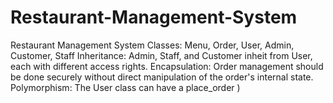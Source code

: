 # Restaurant-Management-System
Restaurant Management System Classes: Menu, Order, User, Admin, Customer, Staff Inheritance: Admin, Staff, and Customer inheit from User, each with different access rights. Encapsulation: Order management should be done securely without direct manipulation of the order's internal state. Polymorphism: The User class can have a place_order ) 
